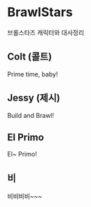 # BrawlStars
브롤스타즈 캐릭터와 대사정리


## Colt (콜트) ##

Prime time, baby!


## Jessy (제시) ##

Build and Brawl!


## El Primo ##

El~ Primo!

## 비 ##

비비비비~~~